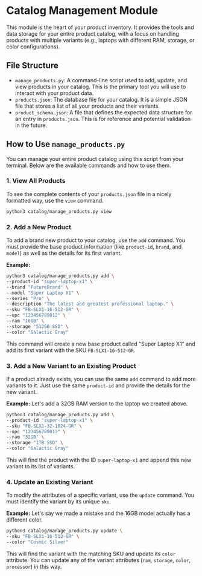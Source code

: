 # Catalog Management Module

This module is the heart of your product inventory. It provides the tools and data storage for your entire product catalog, with a focus on handling products with multiple variants (e.g., laptops with different RAM, storage, or color configurations).

## File Structure

*   `manage_products.py`: A command-line script used to add, update, and view products in your catalog. This is the primary tool you will use to interact with your product data.
*   `products.json`: The database file for your catalog. It is a simple JSON file that stores a list of all your products and their variants.
*   `product_schema.json`: A file that defines the expected data structure for an entry in `products.json`. This is for reference and potential validation in the future.

## How to Use `manage_products.py`

You can manage your entire product catalog using this script from your terminal. Below are the available commands and how to use them.

### 1. View All Products

To see the complete contents of your `products.json` file in a nicely formatted way, use the `view` command.

```bash
python3 catalog/manage_products.py view
```

### 2. Add a New Product

To add a brand new product to your catalog, use the `add` command. You must provide the base product information (like `product-id`, `brand`, and `model`) as well as the details for its first variant.

**Example:**
```bash
python3 catalog/manage_products.py add \
--product-id "super-laptop-x1" \
--brand "FutureBrand" \
--model "Super Laptop X1" \
--series "Pro" \
--description "The latest and greatest professional laptop." \
--sku "FB-SLX1-16-512-GR" \
--upc "123456789012" \
--ram "16GB" \
--storage "512GB SSD" \
--color "Galactic Gray"
```
This command will create a new base product called "Super Laptop X1" and add its first variant with the SKU `FB-SLX1-16-512-GR`.

### 3. Add a New Variant to an Existing Product

If a product already exists, you can use the same `add` command to add more variants to it. Just use the same `product-id` and provide the details for the new variant.

**Example:**
Let's add a 32GB RAM version to the laptop we created above.
```bash
python3 catalog/manage_products.py add \
--product-id "super-laptop-x1" \
--sku "FB-SLX1-32-1024-GR" \
--upc "123456789013" \
--ram "32GB" \
--storage "1TB SSD" \
--color "Galactic Gray"
```
This will find the product with the ID `super-laptop-x1` and append this new variant to its list of variants.

### 4. Update an Existing Variant

To modify the attributes of a specific variant, use the `update` command. You must identify the variant by its unique `sku`.

**Example:**
Let's say we made a mistake and the 16GB model actually has a different color.
```bash
python3 catalog/manage_products.py update \
--sku "FB-SLX1-16-512-GR" \
--color "Cosmic Silver"
```
This will find the variant with the matching SKU and update its `color` attribute. You can update any of the variant attributes (`ram`, `storage`, `color`, `processor`) in this way.
